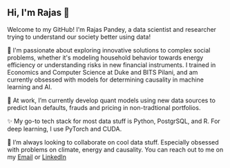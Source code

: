 ## Hi, I'm Rajas 👋

Welcome to my GitHub! I'm Rajas Pandey, a data scientist and researcher trying to understand our society better using data!

🌱 I'm passionate about exploring innovative solutions to complex social problems, whether it's modeling household behavior towards energy efficiency or understanding risks in new financial instruments. I trained in Economics and Computer Science at Duke and BITS Pilani, and am currently obsessed with models for determining causality in machine learning and AI.

🔭 At work, I’m currently develop quant models using new data sources to predict loan defaults, frauds and pricing in non-tradtional portfolios. 

✨ My go-to tech stack for most data stuff is Python, PostgrSQL, and R. For deep learning, I use PyTorch and CUDA. 

👯 I’m always looking to collaborate on cool data stuff. Especially obsessed with problems on climate, energy and causality. You can reach out to me on my [Email](mailto:rajaspandey9@gmail.com) or [LinkedIn](https://www.linkedin.com/in/rajas-pandey/)
